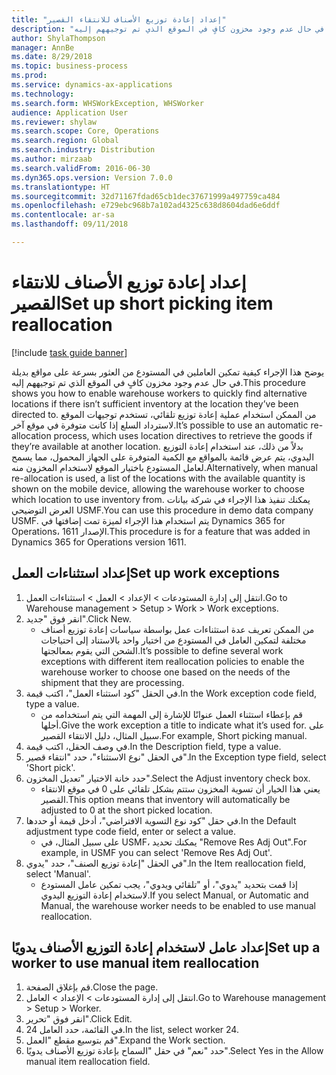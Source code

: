 ```yaml
--- 
title: "إعداد إعادة توزيع الأصناف للانتقاء القصير"
description: "يوضح هذا الإجراء كيفية تمكين العاملين في المستودع من العثور بسرعة على مواقع بديلة في حال عدم وجود مخزون كافٍ في الموقع الذي تم توجيههم إليه."
author: ShylaThompson
manager: AnnBe
ms.date: 8/29/2018
ms.topic: business-process
ms.prod: 
ms.service: dynamics-ax-applications
ms.technology: 
ms.search.form: WHSWorkException, WHSWorker
audience: Application User
ms.reviewer: shylaw
ms.search.scope: Core, Operations
ms.search.region: Global
ms.search.industry: Distribution
ms.author: mirzaab
ms.search.validFrom: 2016-06-30
ms.dyn365.ops.version: Version 7.0.0
ms.translationtype: HT
ms.sourcegitcommit: 32d71167fdad65cb1dec37671999a497759ca484
ms.openlocfilehash: e729ebc968b7a102ad4325c638d8604dad6e6ddf
ms.contentlocale: ar-sa
ms.lasthandoff: 09/11/2018

---
```

# <a name="set-up-short-picking-item-reallocation"></a><span data-ttu-id="97ce8-103">إعداد إعادة توزيع الأصناف للانتقاء القصير</span><span class="sxs-lookup"><span data-stu-id="97ce8-103">Set up short picking item reallocation</span></span>

[!include [task guide banner](../../includes/task-guide-banner.md)]

<span data-ttu-id="97ce8-104">يوضح هذا الإجراء كيفية تمكين العاملين في المستودع من العثور بسرعة على مواقع بديلة في حال عدم وجود مخزون كافٍ في الموقع الذي تم توجيههم إليه.</span><span class="sxs-lookup"><span data-stu-id="97ce8-104">This procedure shows you how to enable warehouse workers to quickly find alternative locations if there isn’t sufficient inventory at the location they’ve been directed to.</span></span> <span data-ttu-id="97ce8-105">من الممكن استخدام عملية إعادة توزيع تلقائي، تستخدم توجيهات الموقع لاسترداد السلع إذا كانت متوفرة في موقع آخر.</span><span class="sxs-lookup"><span data-stu-id="97ce8-105">It’s possible to use an automatic re-allocation process, which uses location directives to retrieve the goods if they’re available at another location.</span></span> <span data-ttu-id="97ce8-106">بدلاً من ذلك، عند استخدام إعادة التوزيع اليدوي، يتم عرض قائمة بالمواقع مع الكمية المتوفرة على الجهاز المحمول، مما يسمح لعامل المستودع باختيار الموقع لاستخدام المخزون منه.</span><span class="sxs-lookup"><span data-stu-id="97ce8-106">Alternatively, when manual re-allocation is used, a list of the locations with the available quantity is shown on the mobile device, allowing the warehouse worker to choose which location to use inventory from.</span></span> <span data-ttu-id="97ce8-107">يمكنك تنفيذ هذا الإجراء في شركة بيانات العرض التوضيحي USMF.</span><span class="sxs-lookup"><span data-stu-id="97ce8-107">You can use this procedure in demo data company USMF.</span></span> <span data-ttu-id="97ce8-108">يتم استخدام هذا الإجراء لميزة تمت إضافتها في Dynamics 365 for Operations، الإصدار 1611.</span><span class="sxs-lookup"><span data-stu-id="97ce8-108">This procedure is for a feature that was added in Dynamics 365 for Operations version 1611.</span></span>


## <a name="set-up-work-exceptions"></a><span data-ttu-id="97ce8-109">إعداد استثناءات العمل</span><span class="sxs-lookup"><span data-stu-id="97ce8-109">Set up work exceptions</span></span>
1. <span data-ttu-id="97ce8-110">انتقل إلى إدارة المستودعات > الإعداد > العمل > استثناءات العمل.</span><span class="sxs-lookup"><span data-stu-id="97ce8-110">Go to Warehouse management > Setup > Work > Work exceptions.</span></span>
2. <span data-ttu-id="97ce8-111">انقر فوق "جديد".</span><span class="sxs-lookup"><span data-stu-id="97ce8-111">Click New.</span></span>
    * <span data-ttu-id="97ce8-112">من الممكن تعريف عدة استثناءات عمل بواسطة سياسات إعادة توزيع أصناف مختلفة لتمكين العامل في المستودع من اختيار واحد بالاستناد إلى احتياجات الشحن التي يقوم بمعالجتها.</span><span class="sxs-lookup"><span data-stu-id="97ce8-112">It’s possible to define several work exceptions with different item reallocation policies to enable the warehouse worker to choose one based on the needs of the shipment that they are processing.</span></span>  
3. <span data-ttu-id="97ce8-113">في الحقل "كود استثناء العمل‬"، اكتب قيمة.</span><span class="sxs-lookup"><span data-stu-id="97ce8-113">In the Work exception code field, type a value.</span></span>
    * <span data-ttu-id="97ce8-114">قم بإعطاء استثناء العمل عنوانًا للإشارة إلى المهمة التي يتم استخدامه من أجلها.</span><span class="sxs-lookup"><span data-stu-id="97ce8-114">Give the work exception a title to indicate what it’s used for.</span></span> <span data-ttu-id="97ce8-115">على سبيل المثال، دليل الانتقاء القصير.</span><span class="sxs-lookup"><span data-stu-id="97ce8-115">For example, Short picking manual.</span></span>  
4. <span data-ttu-id="97ce8-116">في وصف الحقل، اكتب قيمة.</span><span class="sxs-lookup"><span data-stu-id="97ce8-116">In the Description field, type a value.</span></span>
5. <span data-ttu-id="97ce8-117">في الحقل "نوع الاستثناء"، حدد "انتقاء قصير".</span><span class="sxs-lookup"><span data-stu-id="97ce8-117">In the Exception type field, select 'Short pick'.</span></span>
6. <span data-ttu-id="97ce8-118">حدد خانة الاختيار "تعديل المخزون".</span><span class="sxs-lookup"><span data-stu-id="97ce8-118">Select the Adjust inventory check box.</span></span>
    * <span data-ttu-id="97ce8-119">يعني هذا الخيار أن تسوية المخزون ستتم بشكل تلقائي على 0 في موقع الانتقاء القصير.</span><span class="sxs-lookup"><span data-stu-id="97ce8-119">This option means that inventory will automatically be adjusted to 0 at the short picked location.</span></span>  
7. <span data-ttu-id="97ce8-120">في حقل "كود نوع التسوية الافتراضي‬"، أدخل قيمة أو حددها.</span><span class="sxs-lookup"><span data-stu-id="97ce8-120">In the Default adjustment type code field, enter or select a value.</span></span>
    * <span data-ttu-id="97ce8-121">على سبيل المثال، في USMF، يمكنك تحديد "Remove Res Adj Out".</span><span class="sxs-lookup"><span data-stu-id="97ce8-121">For example, in USMF you can select 'Remove Res Adj Out'.</span></span>  
8. <span data-ttu-id="97ce8-122">في الحقل "إعادة توزيع الصنف‬"، حدد "يدوي".</span><span class="sxs-lookup"><span data-stu-id="97ce8-122">In the Item reallocation field, select 'Manual'.</span></span>
    * <span data-ttu-id="97ce8-123">إذا قمت بتحديد "يدوي"، أو "تلقائي ويدوي"، يجب تمكين عامل المستودع لاستخدام إعادة التوزيع اليدوي.</span><span class="sxs-lookup"><span data-stu-id="97ce8-123">If you select Manual, or Automatic and Manual, the warehouse worker needs to be enabled to use manual reallocation.</span></span>  

## <a name="set-up-a-worker-to-use-manual-item-reallocation"></a><span data-ttu-id="97ce8-124">إعداد عامل لاستخدام إعادة التوزيع الأصناف يدويًا</span><span class="sxs-lookup"><span data-stu-id="97ce8-124">Set up a worker to use manual item reallocation</span></span>
1. <span data-ttu-id="97ce8-125">قم بإغلاق الصفحة.</span><span class="sxs-lookup"><span data-stu-id="97ce8-125">Close the page.</span></span>
2. <span data-ttu-id="97ce8-126">انتقل إلى إدارة المستودعات > الإعداد > العامل.</span><span class="sxs-lookup"><span data-stu-id="97ce8-126">Go to Warehouse management > Setup > Worker.</span></span>
3. <span data-ttu-id="97ce8-127">انقر فوق "تحرير".</span><span class="sxs-lookup"><span data-stu-id="97ce8-127">Click Edit.</span></span>
4. <span data-ttu-id="97ce8-128">في القائمة، حدد العامل 24.</span><span class="sxs-lookup"><span data-stu-id="97ce8-128">In the list, select worker 24.</span></span>
5. <span data-ttu-id="97ce8-129">قم بتوسيع مقطع "العمل".</span><span class="sxs-lookup"><span data-stu-id="97ce8-129">Expand the Work section.</span></span>
6. <span data-ttu-id="97ce8-130">حدد "نعم" في حقل "‏‫السماح بإعادة توزيع الأصناف يدويًا‬".</span><span class="sxs-lookup"><span data-stu-id="97ce8-130">Select Yes in the Allow manual item reallocation field.</span></span>


